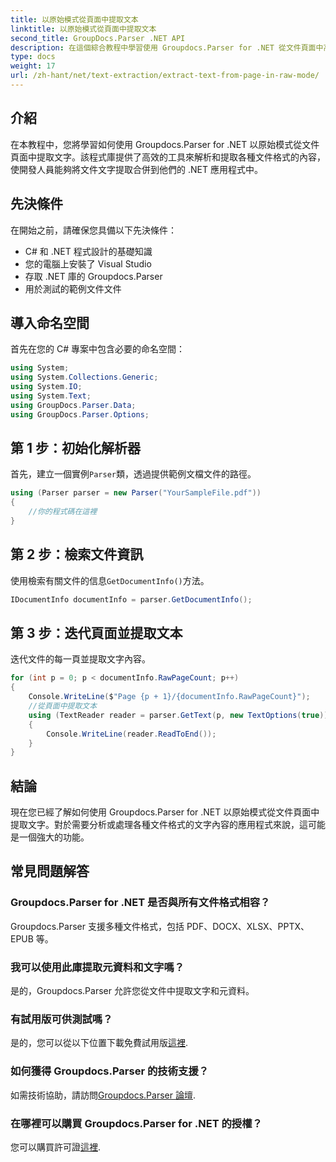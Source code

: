 ```yaml
---
title: 以原始模式從頁面中提取文本
linktitle: 以原始模式從頁面中提取文本
second_title: GroupDocs.Parser .NET API
description: 在這個綜合教程中學習使用 Groupdocs.Parser for .NET 從文件頁面中高效提取文字。
type: docs
weight: 17
url: /zh-hant/net/text-extraction/extract-text-from-page-in-raw-mode/
---
```

## 介紹
在本教程中，您將學習如何使用 Groupdocs.Parser for .NET 以原始模式從文件頁面中提取文字。該程式庫提供了高效的工具來解析和提取各種文件格式的內容，使開發人員能夠將文件文字提取合併到他們的 .NET 應用程式中。
## 先決條件
在開始之前，請確保您具備以下先決條件：
- C# 和 .NET 程式設計的基礎知識
- 您的電腦上安裝了 Visual Studio
- 存取 .NET 庫的 Groupdocs.Parser
- 用於測試的範例文件文件

## 導入命名空間
首先在您的 C# 專案中包含必要的命名空間：
```csharp
using System;
using System.Collections.Generic;
using System.IO;
using System.Text;
using GroupDocs.Parser.Data;
using GroupDocs.Parser.Options;
```
## 第 1 步：初始化解析器
首先，建立一個實例`Parser`類，透過提供範例文檔文件的路徑。
```csharp
using (Parser parser = new Parser("YourSampleFile.pdf"))
{
    //你的程式碼在這裡
}
```
## 第 2 步：檢索文件資訊
使用檢索有關文件的信息`GetDocumentInfo()`方法。
```csharp
IDocumentInfo documentInfo = parser.GetDocumentInfo();
```
## 第 3 步：迭代頁面並提取文本
迭代文件的每一頁並提取文字內容。
```csharp
for (int p = 0; p < documentInfo.RawPageCount; p++)
{
    Console.WriteLine($"Page {p + 1}/{documentInfo.RawPageCount}");
    //從頁面中提取文本
    using (TextReader reader = parser.GetText(p, new TextOptions(true)))
    {
        Console.WriteLine(reader.ReadToEnd());
    }
}
```

## 結論
現在您已經了解如何使用 Groupdocs.Parser for .NET 以原始模式從文件頁面中提取文字。對於需要分析或處理各種文件格式的文字內容的應用程式來說，這可能是一個強大的功能。

## 常見問題解答
### Groupdocs.Parser for .NET 是否與所有文件格式相容？
Groupdocs.Parser 支援多種文件格式，包括 PDF、DOCX、XLSX、PPTX、EPUB 等。
### 我可以使用此庫提取元資料和文字嗎？
是的，Groupdocs.Parser 允許您從文件中提取文字和元資料。
### 有試用版可供測試嗎？
是的，您可以從以下位置下載免費試用版[這裡](https://releases.groupdocs.com/).
### 如何獲得 Groupdocs.Parser 的技術支援？
如需技術協助，請訪問[Groupdocs.Parser 論壇](https://forum.groupdocs.com/c/parser/17).
### 在哪裡可以購買 Groupdocs.Parser for .NET 的授權？
您可以購買許可證[這裡](https://purchase.groupdocs.com/buy).